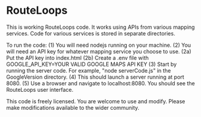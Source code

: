 # RouteLoops
This is working RouteLoops code.
It works using APIs from various mapping services.
Code for various services is stored in separate directories.

To run the code:
(1) You will need nodejs running on your machine.
(2) You will need an API key for whatever mapping service you choose to use.
    (2a) Put the API key into index.html
    (2b) Create a .env file with GOOGLE_API_KEY=YOUR VALID GOOGLE MAPS API KEY
(3) Start by running the server code.  For example, "node serverCode.js" in the GoogleVersion directory.
(4) This should launch a server running at port 8080.
(5) Use a browser and navigate to localhost:8080.  You should see the RouteLoops user interface.

This code is freely licensed.  You are welcome to use and modify.  Please make modifications available to the wider community.